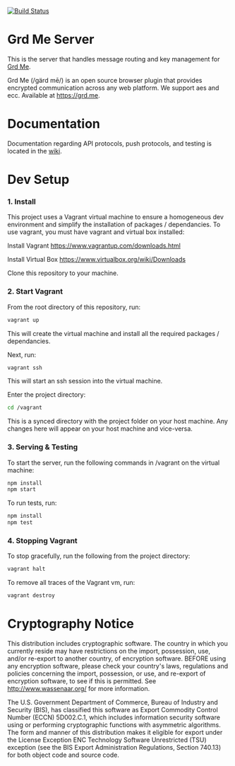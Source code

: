 [![Build Status](https://travis-ci.org/grdme/grd.me-server.svg)](https://travis-ci.org/grdme/grd.me-server)

Grd Me Server
=============

This is the server that handles message routing and key management for [Grd Me](https://github.com/grdme/grd.me). 

Grd Me (/ɡärd mē/) is an open source browser plugin that provides encrypted communication across any web platform.  We support aes and ecc. Available at https://grd.me.

Documentation
==============
Documentation regarding API protocols, push protocols, and testing is located in the [wiki](https://github.com/grdme/grd.me-server/wiki).

Dev Setup
==============
### 1. Install
This project uses a Vagrant virtual machine to ensure a homogeneous dev environment and simplify the installation of packages / dependancies.
To use vagrant, you must have vagrant and virtual box installed:

Install Vagrant <https://www.vagrantup.com/downloads.html>

Install Virtual Box <https://www.virtualbox.org/wiki/Downloads>

Clone this repository to your machine.
### 2. Start Vagrant
From the root directory of this repository, run:
```bash
vagrant up
```
This will create the virtual machine and install all the required packages / dependancies.

Next, run:
```bash
vagrant ssh
```
This will start an ssh session into the virtual machine.

Enter the project directory:
```bash
cd /vagrant
```
This is a synced directory with the project folder on your host machine. Any changes here will appear on your host machine and vice-versa.
### 3. Serving & Testing
To start the server, run the following commands in /vagrant on the virtual machine:
```bash
npm install
npm start
```
To run tests, run:
```bash
npm install
npm test
```
### 4. Stopping Vagrant
To stop gracefully, run the following from the project directory:
```bash
vagrant halt
```
To remove all traces of the Vagrant vm, run:
```bash
vagrant destroy
```

Cryptography Notice
======================

This distribution includes cryptographic software. The country in which you currently reside may have restrictions on the import, possession, use, and/or re-export to another country, of encryption software.
BEFORE using any encryption software, please check your country's laws, regulations and policies concerning the import, possession, or use, and re-export of encryption software, to see if this is permitted.
See <http://www.wassenaar.org/> for more information.

The U.S. Government Department of Commerce, Bureau of Industry and Security (BIS), has classified this software as Export Commodity Control Number (ECCN) 5D002.C.1, which includes information security software using or performing cryptographic functions with asymmetric algorithms.
The form and manner of this distribution makes it eligible for export under the License Exception ENC Technology Software Unrestricted (TSU) exception (see the BIS Export Administration Regulations, Section 740.13) for both object code and source code.
